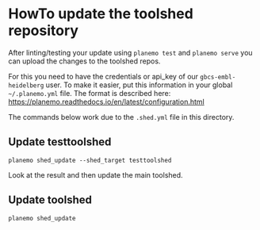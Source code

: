 # HowTo update the toolshed repository

After linting/testing your update using ``planemo test`` and ``planemo serve`` you can upload the changes to the toolshed repos.

For this you need to have the credentials or api_key of our ``gbcs-embl-heidelberg`` user.
To make it easier, put this information in your global ``~/.planemo.yml`` file. The format is described here: https://planemo.readthedocs.io/en/latest/configuration.html

The commands below work due to the ``.shed.yml`` file in this directory.

## Update testtoolshed

``planemo shed_update --shed_target testtoolshed``

Look at the result and then update the main toolshed.

## Update toolshed

``planemo shed_update``

